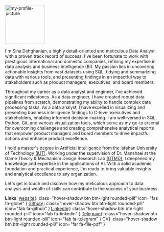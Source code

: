 <p><img alt="my-profile-picture" class="rounded-circle d-block ms-sm-0 me-sm-4 mb-4 mb-sm-0 d-sm-inline mx-auto float-sm-start" height="128em" src="	https://github.com/DehghanianSina.png
" width="128em"/>

I'm Sina Dehghanian, a highly detail-oriented and meticulous Data Analyst with a proven track record of success. I've been fortunate to work with prestigious international and domestic companies, refining my expertise in data analysis and business intelligence (BI). My passion lies in uncovering actionable insights from vast datasets using SQL, tidying and summarizing data with various tools, and presenting findings in an impactful way to stakeholders such as product managers, executives, and board members.</p>


Throughout my career as a data analyst and engineer, I've achieved significant milestones. As a data engineer, I have created robust data pipelines from scratch, demonstrating my ability to handle complex data processing tasks. As a data analyst, I have excelled in visualizing and presenting business intelligence findings to C-level executives and stakeholders, enabling informed decision-making. I am well-versed in SQL, Python, Git, and various visualization tools, which serve as my go-to arsenal for overcoming challenges and creating comprehensive analytical reports that empower product managers and board members to drive impactful actions and enhance product excellence.


I hold a master's degree in Artificial Intelligence from the Isfahan University of Technology [(IUT)](https://english.iut.ac.ir/). Working under the supervision of Dr.&nbsp;Manshaei at the Game Theory & Mechanism Design Research Lab [(GTMD)](https://gtmd.iut.ac.ir/en/alumni-0), I deepened my knowledge and expertise in the applications of AI. With a solid academic foundation and practical experience, I'm ready to bring valuable insights and analytical excellence to any organization.


Let's get in touch and discover how my meticulous approach to data analysis and wealth of skills can contribute to the success of your business.


**Links**: [website](https://dehghanian.ece.iut.ac.ir/){: class="hover-shadow btn btn-light rounded-pill" icon="fas fa-globe" }  [Github](https://github.com/DehghanianSina){: class="hover-shadow btn btn-light rounded-pill" icon="fab fa-github" }  [LinkedIn](https://linkedin.com/in/SinaDehghanian){: class="hover-shadow btn btn-light rounded-pill" icon="fab fa-linkedin" }  [Telegram](https://t.me/Dehghanian_Sina){: class="hover-shadow btn btn-light rounded-pill" icon="fab fa-telegram" }  [CV](https://drive.google.com/){: class="hover-shadow btn btn-light rounded-pill" icon="far fa-file-pdf" }